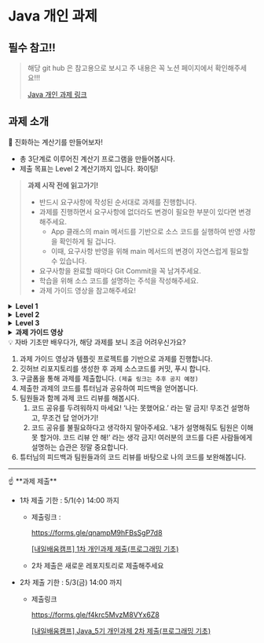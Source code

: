 # Java 개인 과제
## 필수 참고!!

> 해당 git hub 은 참고용으로 보시고 주 내용은 꼭 노션 페이지에서 확인해주세요!!!
>
> [Java 개인 과제 링크](https://www.notion.so/teamsparta/Java-8d2a0773f5f5425e9464d923cf898b71?pvs=4)


## 과제 소개
<aside>
📢 진화하는 계산기를 만들어보자!

- 총 3단계로 이루어진 계산기 프로그램을 만들어봅시다.
- 제출 목표는 Level 2 계산기까지 입니다. 화이팅!

> **과제 시작 전에 읽고가기!**
> 
> - 반드시 요구사항에 작성된 순서대로 과제를 진행합니다.
> - 과제를 진행하면서 요구사항에 없더라도 변경이 필요한 부분이 있다면 변경 해주세요.
>     - App 클래스의 main 메서드를 기반으로 소스 코드를 실행하여 반영 사항을 확인하게 될 겁니다.
>     - 이때, 요구사항 반영을 위해 main 메서드의 변경이 자연스럽게 필요할 수 있습니다.
> - 요구사항을 완료할 때마다 Git Commit을 꼭 남겨주세요.
> - 학습을 위해 소스 코드를 설명하는 주석을 작성해주세요.
> - 과제 가이드 영상을 참고해주세요!
</aside>

<details>
  <summary><b>Level 1</b></summary><aside>

![image0.png](image/image0.png)

📢 계산기 Level 1

- Java 문법 종합반에서 배운 개념을 활용하여 계산기 프로그램을 만들겠습니다.
- 쉬운 개념일수록 이해하고 있다고 착각할 가능성이 높습니다.
- 계산기 프로그램을 만들면서 아래 개념들을 이해하고 있는지 확인 해봅시다.

<aside>
💡 학습 목표

- 변수 & 타입 이해하기
- 연산자 이해하기
- 제어문 & 반복문 이해하기
- 배열 & 컬렉션 이해하기
</aside>

</aside>

## ☕ 과제 요구사항

---

1. Scanner를 사용하여 양의 정수 2개(0 포함)를 전달 받을 수 있습니다.
    - 양의 정수는 각각 하나씩 전달 받습니다.
        - 양의 정수는 적합한 타입으로 선언한 변수에 저장합니다.
    
    ```java
    public class App {
        public static void main(String[] args) {
            Scanner sc = new Scanner(System.in);
    
            System.out.print("첫 번째 숫자를 입력하세요: ");
            // Scanner를 사용하여 양의 정수를 입력받고 적합한 타입의 변수에 저장합니다.
    		    System.out.print("두 번째 숫자를 입력하세요: ");
            // Scanner를 사용하여 양의 정수를 입력받고 적합한 타입의 변수에 저장합니다.
        }
    }
    ```
    
2. Scanner를 사용하여 사칙연산 기호를 전달 받을 수 있습니다.
    - 사칙연산 기호를 적합한 타입으로 선언한 변수에 저장합니다. (`charAt(0)`)
    
    ```java
    public class App {
        public static void main(String[] args) {
            Scanner sc = new Scanner(System.in);
            ...
            System.out.print("사칙연산 기호를 입력하세요: ");
            // 사칙연산 기호를 적합한 타입으로 선언한 변수에 저장합니다. 
        }
    }
    ```
    
3. 입력받은 양의 정수 2개와 사칙연산 기호를 사용하여 연산을 진행한 후 결과값을 출력합니다.
    - 사칙연산 기호에 맞는 연산자를 사용하여 연산을 진행합니다.
    - 입력받은 연산 기호를 구분하기 위해 제어문을 사용합니다. (e.g.if, switch)
    - 연산 오류가 발생할 경우 해당 오류에 대한 내용을 정제하여 출력합니다.
        - e.g. “나눗셈 연산에서 분모(두번째 정수)에 0이 입력될 수 없습니다. “
    
    ```java
    public class App {
        public static void main(String[] args) {
            Scanner sc = new Scanner(System.in);
            ...
            int result = 0;
            /* 제어문을 활용하여 위 요구사항을 만족할 수 있게 구현합니다.*/
            System.out.println("결과: " + result);
        }
    }
    ```
    
4. 반복문을 사용하여 반복의 종료를 알려주는 “exit” 문자열을 입력하기 전까지 무한으로 계산을 진행할 수 있도록 소스 코드를 수정합니다.
    - 반복문을 사용합니다. (e.g. for, while …)
    
    ```java
    public class App {
        public static void main(String[] args) {
            Scanner sc = new Scanner(System.in);
            /* 반복문 사용 해서 연산을 반복 */
            ...
            System.out.println("결과: " + result);
            
            System.out.println("더 계산하시겠습니까? (exit 입력 시 종료)");
            /* exit을 입력 받으면 반복 종료 */
        }
    }
    ```
    
5. 연산 결과 10개를 저장할 수 있는 배열을 선언 및 생성하고 연산의 결과를 저장합니다.
    - 연산의 결과를 저장할 수 있도록 적합한 타입의 배열을 생성합니다.
    - 연산의 결과를 비어있는 곳에 저장하기 위해 저장할 때마다 count 합니다.
    
    ```java
    public class App {
        public static void main(String[] args) {
            /* 연산의 결과를 저장할 수 있도록 적합한 타입의 배열을 생성합니다. */
            /* 연산의 결과가 저장된 배열의 마지막 index를 저장하는 변수를 선언 */
            Scanner sc = new Scanner(System.in);
            ...
            System.out.println("결과: " + result);
            /* 연산의 결과를 배열에 저장합니다. */
            /* index를 증가 시킵니다. */
            ...
        }
    }
    ```
    
6. 연산 결과가 10개를 초과하는 경우 가장 먼저 저장된 결과를 삭제하고 새로운 연산 결과가 저장될 수 있도록 소스 코드를 수정합니다.
    - 현재 저장된 index가 마지막(9)라면 가장 먼저 저장된 결과 값이 삭제 되고 새로운 결과 값이 마지막 index에 저장될 수 있도록 구현합니다.
        - Hint : 결과 값들이 한칸씩 앞으로 이동되면 되지 않을까?
    
    ```java
    public class App {
        public static void main(String[] args) {
            ...
            System.out.println("결과: " + result);
            ...
            /* 위 요구사항에 맞게 구현 */
            ...
            System.out.println("더 계산하시겠습니까? (exit 입력 시 종료)");
        }
    }
    ```
    
7. 연산 결과가 10개로 고정되지 않고 무한이 저장될 수 있도록 소스 코드를 수정합니다.
    - JCF(Java Collection Framework)를 사용합니다. (e.g. List, Set …)
    - “remove”라는 문자열을 입력받으면 가장 먼저 저장된 결과가 삭제될 수 있도록 구현합니다.
    
    ```java
    public class App {
        public static void main(String[] args) {
    		    /* 적합한 컬렉션 타입의 변수 선언 */
            ...
            System.out.println("결과: " + result);
            /* 배열에서 컬렉션으로 변경됨으로써 변경해야하는 부분 구현 */
            System.out.println("가장 먼저 저장된 연산 결과를 삭제하시겠습니까? (remove 입력 시 삭제)");
            /* 위 요구사항에 맞게 구현 */
            System.out.println("더 계산하시겠습니까? (exit 입력 시 종료)");
        }
    }
    ```
    
8. “**inquiry”라는 문자열이 입력되면 저장된 연산 결과 전부를 출력합니다.**
    - foreach(향상된 for문)을 활용하여 구현 해봅니다.
    
    ```java
    public class App {
        public static void main(String[] args) {
            ...
            System.out.println("가장 먼저 저장된 연산 결과를 삭제하시겠습니까? (remove 입력 시 삭제)");
            ...
            System.out.println("저장된 연산결과를 조회하시겠습니까? (inquiry 입력 시 조회)");
            /* 위 요구사항에 맞게 구현 */
            System.out.println("더 계산하시겠습니까? (exit 입력 시 종료)");
        }
    }
    ```
</details>

<details>
  <summary><b>Level 2</b></summary>
  <aside>

![image1.png](image/image1.png)

📢 계산기 Level 2

- 계산기 프로그램을 만들면서 아래 개념들을 이해하고 있는지 확인 해봅시다.

<aside>
💡 학습 목표

- 클래스 & 메서드 이해하기
- 생성자 & 접근 제어자 이해하기
- static & final 이해하기
- 상속(&포함) & 다형성 이해하기
- Exception & 예외처리 이해하기
</aside>

</aside>

## ☕ 과제 요구사항

---

1. 양의 정수 2개(0 포함)와 연산 기호를 매개변수로 받아 사칙연산(+,-,*,/) 기능을 수행한 후 결과 값을 반환하는 메서드와 연산 결과를 저장하는 컬렉션 타입 필드를 가진 Calculator 클래스를 생성합니다.
    - 나눗셈에서 분모에 0이 들어오거나 연산자 기호가 잘 못 들어온 경우 적합한 Exception 클래스를 생성하여 throw 합니다. (매개변수로 해당 오류 내용을 전달합니다.)
    
    ```java
    public class Calculator {
        /* 연산 결과를 저장하는 컬렉션 타입 필드 선언 및 생성 */
    
        public 반환타입 calculate(...매개변수) {
            /* 위 요구사항에 맞게 구현 */
            /* return 연산 결과 */
        }
    }
    ```
    
2. Level 1에서 구현한 App 클래스의 main 메서드에 Calculator 클래스가 활용될 수 있도록 수정합니다.
    - 연산 수행 역할은 Calculator 클래스가 담당합니다.
        - 연산 결과는 Calculator 클래스의 연산 결과를 저장하는 필드에 저장됩니다.
    - 소스 코드 수정 후에도 수정 전의 기능들이 반드시 똑같이 동작해야합니다.
    
    ```java
    public class App {
        public static void main(String[] args) {
            /* Calculator 인스턴스 생성 */
    
            Scanner sc = new Scanner(System.in);
    
            /* 반복문 시작 */
                System.out.print("첫 번째 숫자를 입력하세요:");
                int num1 = sc.nextInt();
                System.out.print("두 번째 숫자를 입력하세요:");
                int num2 = sc.nextInt();
    
                System.out.print("사칙연산 기호를 입력하세요: ");
                char operator = sc.next().charAt(0);
    
                /* 위 요구사항에 맞게 소스 코드 수정 */
    
                System.out.println("더 계산하시겠습니까? (exit 입력 시 종료)");
                ...
            /* 반복문 종료 */
        }
    }
    ```
    
3. App 클래스의 main 메서드에서 Calculator 클래스의 연산 결과를 저장하고 있는 컬렉션 필드에 직접 접근하지 못하도록 수정합니다. (캡슐화)
    - 간접 접근을 통해 필드에 접근하여 가져올 수 있도록 구현합니다. (Getter 메서드)
    - 간접 접근을 통해 필드에 접근하여 수정할 수 있도록 구현합니다. (Setter 메서드)
    - 위 요구사항을 모두 구현 했다면 App 클래스의 main 메서드에서 위에서 구현한 메서드를 활용 해봅니다.
    
    ```java
    public class Calculator {
    		/* 연산 결과를 저장하는 컬렉션 타입 필드를 외부에서 직접 접근 하지 못하도록 수정*/
    		
        public 반환타입 calculate(...매개변수) {
            ...
        }
        
        /* Getter 메서드 구현 */
        /* Setter 메서드 구현 */
    }
    
    public class App {
        public static void main(String[] args) {
            /* Calculator 인스턴스 생성 */
    
            Scanner sc = new Scanner(System.in);
    
            /* 반복문 시작 */
                System.out.print("첫 번째 숫자를 입력하세요:");
                int num1 = sc.nextInt();
                System.out.print("두 번째 숫자를 입력하세요:");
                int num2 = sc.nextInt();
    
                System.out.print("사칙연산 기호를 입력하세요: ");
                char operator = sc.next().charAt(0);
    
                /* 위 요구사항에 맞게 소스 코드 수정 */
    
                System.out.println("더 계산하시겠습니까? (exit 입력 시 종료)");
                ...
            /* 반복문 종료 */
        }
    }
    ```
    
4. Calculator 클래스에 저장된 연산 결과들 중  가장 먼저 저장된 데이터를 삭제하는 기능을 가진 메서드를 구현한 후 App 클래스의 main 메서드에 삭제 메서드가 활용될 수 있도록 수정합니다.
    
    ```java
    public class Calculator {
    		/* 연산 결과를 저장하는 컬렉션 타입 필드를 외부에서 직접 접근 하지 못하도록 수정*/
    		
        public 반환타입 calculate(...매개변수) {
            ...
        }
        
        ...
        
        public void removeResult() {
            /* 구현 */
        }
    }
    
    public class App {
        public static void main(String[] args) {
            /* Calculator 인스턴스 생성 */
    
            Scanner sc = new Scanner(System.in);
    
            /* 반복문 시작 */
                System.out.print("첫 번째 숫자를 입력하세요:");
                int num1 = sc.nextInt();
                System.out.print("두 번째 숫자를 입력하세요:");
                int num2 = sc.nextInt();
    
                System.out.print("사칙연산 기호를 입력하세요: ");
                char operator = sc.next().charAt(0);
    
                /* 위 요구사항에 맞게 소스 코드 수정 */
    
                System.out.println("더 계산하시겠습니까? (exit 입력 시 종료)");
                ...
            /* 반복문 종료 */
        }
    }
    ```
    
5. Calculator 클래스에 저장된 연산 결과들을 조회하는 기능을 가진 메서드를 구현한 후 App 클래스의 main 메서드에 조회 메서드가 활용될 수 있도록 수정합니다.
    
    ```java
    public class Calculator {
    		/* 연산 결과를 저장하는 컬렉션 타입 필드를 외부에서 직접 접근 하지 못하도록 수정*/
    		
        public 반환타입 calculate(...매개변수) {
            ...
        }
        
        ...
    
        public void inquiryResults() {
    			  /* 구현 */
        }
    }
    
    public class App {
        public static void main(String[] args) {
            /* Calculator 인스턴스 생성 */
    
            Scanner sc = new Scanner(System.in);
    
            /* 반복문 시작 */
                System.out.print("첫 번째 숫자를 입력하세요:");
                int num1 = sc.nextInt();
                System.out.print("두 번째 숫자를 입력하세요:");
                int num2 = sc.nextInt();
    
                System.out.print("사칙연산 기호를 입력하세요: ");
                char operator = sc.next().charAt(0);
    
                /* 위 요구사항에 맞게 소스 코드 수정 */
    
                System.out.println("더 계산하시겠습니까? (exit 입력 시 종료)");
                ...
            /* 반복문 종료 */
        }
    }
    ```
    
6. Calculator 인스턴스를 생성(new)할 때 생성자를 통해 연산 결과를 저장하고 있는 컬렉션 필드가 초기화 되도록 수정합니다.
    
    ```java
    public class Calculator {
    		/* 연산 결과를 저장하는 컬렉션 타입 필드가 생성자를 통해 초기화 되도록 변경 */
    		/* 생성자 구현 */
    		...
    }
    
    public class App {
        public static void main(String[] args) {
            /* 위 요구사항에 맞게 Calculator 인스턴스 생성 부분 수정 */
    
            ...
        }
    }
    ```
    
7. Calculator 클래스에 반지름을 매개변수로 전달받아 원의 넓이를 계산하여 반환해주는 메서드를 구현합니다.
    - APP 클래스의 main 메서드에 Scanner를 활용하여 사칙연산을 진행할지 원의 넓이를 구할지 명령어를 입력 받은 후 원의 넓이를 구하는 것을 선택했을 때 원의 반지름을 입력 받아 원의 넓이를 구한 후 출력되도록 구현합니다.
        - 기존에 구현되어있던 사칙연산 기능은 수정 후에도 반드시 이전과 동일하게 동작해야합니다.
    - 이때, static, final 키워드를 활용할 수 있는지 고민한 후 활용 해봅니다.
        - 반드시 static, final 키워드에 대한 설명과 활용한 이유에 대해 주석으로 작성합니다.
    - 원의 넓이 결과를 저장하는 컬렉션 타입의 필드 선언 및 생성
        - 계산된 원의 넓이를 저장합니다.
        - 생성자로 초기화됩니다.
        - 외부에서 직접 접근할 수 없습니다.
        - Getter, Setter 메서드를 구현합니다.
        - 원의 넓이 결과값들을 조회하는 메서드를 구현합니다.
    
    ```java
    public class Calculator {
    		/* static, final 활용 */
    		/* 원의 넓이 결과를 저장하는 컬렉션 타입의 필드 선언 및 생성 */
    		/* 생성자 수정 */
    		...
    		
    		/* 원의 넓이를 구하는 메서드 선언*/
    		public 반환타입 calculateCircleArea(매배변수) {
            /* 원의 넓이 계산 구현 */
        }
    		/* 원의 넓이 저장 필드 Getter, Setter, 조회 메서드 구현 */
    }
    
    public class App {
        public static void main(String[] args) {
            /* Calculator 인스턴스 생성 */
    
            Scanner sc = new Scanner(System.in);
    
            /* 반복문 시작 */
                /* 사칙연산을 진행할지 원의 너비를 구할지 선택 구현 */
                ...
                /* 원의 넓이를 구하는 경우 반지름을 입력받아 원의 넓이를 구한 후 출력*/
                /* 원의 넓이 저장 */
                /* 저장된 원의 넓이 값들 바로 전체 조회 */
            
    		        System.out.println("더 계산하시겠습니까? (exit 입력 시 종료)");
            /* 반복문 종료 */
        }
    }
    ```
    
8. 사칙연산을 수행하는 계산기 ArithmeticCalculator 클래스와 원과 관련된 연산을 수행하는 계산기 CircleCalculator 클래스 2개를 구현합니다.
    - 기존에 만들어둔 Calculator 클래스를 수정합니다
    - 수정한 Calculator 클래스를 활용하여 ArithmeticCalculator, CircleCalculator 클래스를 구현 해봅니다. (상속)
    - 위 요구사항을 구현하게되면 App 클래스의 main 메서드에 오류가 발생할 겁니다.
        - 구현한 클래스들을 활용하여 오류가 발생하지 않고 활용될 수 있도록 수정 해보세요!
        - 기존에 사칙연산을 저장하던 컬렉션 필드의 타입을 Double로 변경해도 괜찮습니다.
        - 필드의 접근 제어자를 변경해도 괜찮습니다.
    
    ```java
    public /* Hint */ class Calculator {
    		/* 수정 */
    }
    
    public class ArithmeticCalculator /* Hint */ {
    		/* 구현 */
    }
    
    public class CircleCalculator /* Hint */ {
    		/* 구현 */
    }
    
    public class App {
        public static void main(String[] args) {
            /* 수정 */
        }
    }
    ```
    
9. ArithmeticCalculator 클래스의 연산 메서드에 책임(역할)이 많아 보입니다. 사칙연산 각각의 기능을 담당하는 AddOperator, SubtractOperator, MultiplyOperator, DivideOperator 클래스를 만들어 연산 메서드의 책임을 분리 해봅니다. (SRP)
    - Calculator 클래스에 사칙연산 클래스들을 어떻게 활용할 수 있을지 고민 해봅니다. (포함 관계)
    - 활용 방법을 찾아 적용했을 때 사칙연산 클래스들을 초기화 해야하는데 이때, 반드시 생성자를 활용해 봅니다.
    - 마찬가지로 ArithmeticCalculator 클래스의 연산 메서드를 수정 하더라도 이전과 똑같이 동작해야합니다.
        
        ```java
        public class AddOperator {
            public int operate(매개변수) {
                /* 구현 */
            }
        }
        
        public class SubtractOperator {
            public int operate(매개변수) {
                 /* 구현 */
            }
        }
        
        public class MultiplyOperator {
            public int operate(매개변수) {
                 /* 구현 */
            }
        }
        
        public class DivideOperator {
            public int operate(매개변수) {
                 /* 구현 */
            }
        }
        
        public class ArithmeticCalculator /* Hint */ {
        		/* 수정 */
        }
        
        public class App {
            public static void main(String[] args) {
                /* 수정 */
            }
        }
        ```
        
10. ArithmeticCalculator 클래스에 추가로 나머지 연산(%) 기능을 추가하기 위해 ModOperator 클래스를 만들어 추가합니다. 
    - 추가하려고 하니 앞으로 계속 기능이 추가되면 여러 부분의 소스코드를 수정해야 한다는 생각이 들었고 “현재 비효율적인 구조가 아닌가?” 라는 의구심이 들었습니다.
        - 따라서 소스 코드의 변경은 최소화하면서 기능을 쉽게 추가(확장)할 수 있는 방법을 고민 해봅니다. (OCP)
    - 방법을 고민 및 학습하여 적용했을 때 전체적인 소스 코드와 구조의 변경이 발생 했을 겁니다.
        - 최대한 생각한 방법으로 구현 해보세요. 틀린 답은 없습니다. 컴파일에 문제가 없고 기능이 정상적으로 동작 하면 모두 정답입니다.
        - 포기하는 것 보다 본인이 생각한데로 구현해보고 다른 개발자들과 공유 하면서 여러 가지 방법들을 확인 했을 때 실력이 가장 많이 향상됩니다.
    - 마찬가지로 수정 후에도 이전과 똑같이 동작해야합니다.
    
    ```java
    /* Hint : Interface & (다형성의 원리) 등을 활용 */
    
    public class ModOperator /* Hint */ {
        public int operate(매개변수) {
            /* 구현 */
        }
    }
    
    public class AddOperator /* Hint */ {
        public int operate(매개변수) {
            ...
        }
    }
    
    public class SubtractOperator /* Hint */ {
        public int operate(매개변수) {
             ...
        }
    }
    
    public class MultiplyOperator /* Hint */ {
        public int operate(매개변수) {
             ...
        }
    }
    
    public class DivideOperator /* Hint */ {
        public int operate(매개변수) {
            ...
        }
    }
    
    public class ArithmeticCalculator /* Hint */ {
    		/* 수정 */
    }
    
    public class App {
        public static void main(String[] args) {
            /* 수정 */
        }
    }
    ```
</details>

<details>
  <summary><b>Level 3</b></summary>

  ![image2.png](image/image2.png)

<aside>
📢 계산기 Level 3

- 계산기 프로그램을 만들면서 아래 개념들을 이해하고 있는지 확인 해봅시다.
- Level 3에서 멈추지 않고 학습한 Java 언어의 개념들을 활용하여 계산기 프로그램을 Upgrade 하시면 언어 학습에 큰 효과를 가져가실 수 있습니다.

<aside>
💡 학습 목표

- Enum 이해하기
- 제네릭스 이해하기
- 람다 & 스트림 이해하기
</aside>

</aside>

## ☕ 과제 요구사항

---

1. 현재 사칙연산 계산기는 +, -, *, /, % 이렇게 총 5가지 연산 타입으로 구성되어있습니다.
    - Enum 타입을 활용하여 연산자 타입에 대한 정보를 관리하고 이를 사칙연산 계산기 ArithmeticCalculator 클래스에 활용 해봅니다.
    
    ```java
    public enum OperatorType {
        /* 구현 */
    }
    
    public class ArithmeticCalculator /* Hint */ {
    		/* 수정 */
    }
    ```
    
2. 지금까지는 ArithmeticCalculator, 즉 사칙연산 계산기는 양의 정수(0 포함)를 매개변수로 전달받아 연산을 수행했습니다.
    - 이제부터는 양의 정수 뿐만 아니라 실수, 즉 double 타입의 값을 전달 받았을 경우에도 연산이 수행되도록, 즉 피연산자를 여러 타입으로 받을 수 있도록 기능을 확장하고 싶습니다.
        - ArithmeticCalculator 클래스의 연산 메서드(`calculate`)
    - 위 요구사항을 만족할 수 있도록 ArithmeticCalculator 클래스를 수정합니다. (제네릭스)
        - 추가적으로 수정이 필요한 다른 클래스나 메서드가 있다면 같이 수정 해주세요.
    
    ```java
    public class ArithmeticCalculator /* Hint */ {
    		/* 수정 */
    }
    ```
    
3. 저장된 연산 결과들 중 Scanner로 입력받은 값보다 큰 결과 값 들을 출력하고 싶습니다.
    - ArithmeticCalculator 클래스에 위 요구사항을 만족하는 조회 메서드를 구현합니다.
    - 단, 해당 메서드를 구현할 때 Lambda & Stream을 활용하여 구현합니다.
        - Java 강의에서 람다 & 스트림을 학습 및 복습 하시고 적용 해보세요!
    - 추가) 람다 & 스트림 학습을 위해 여러 가지 조회 조건들을 추가하여 구현 해보시면 학습에 많은 도움이 되실 수 있습니다.
    
    ```java
    public class ArithmeticCalculator /* Hint */ {
    		/* 수정 */
    }
    ```
</details>

<details>
  <summary><b>과제 가이드 영상</b></summary>

  [자바 개인과제 가이드 영상](https://www.notion.so/teamsparta/Java-8d2a0773f5f5425e9464d923cf898b71?pvs=4#363ebd7df07c4e859a16a6afed5587d7)
  
</details>
<aside>
💡 자바 기초만 배우다가, 해당 과제를 보니 조금 어려우신가요?

</aside>

1. 과제 가이드 영상과 템플릿 프로젝트를 기반으로 과제를 진행합니다.
2. 깃허브 리포지토리를 생성한 후 과제 소스코드를 커밋, 푸시 합니다.
3. 구글폼을 통해 과제를 제출합니다. `(제출 링크는 추후 공지 예정)`
4. 제출한 과제의 코드를 튜터님과 공유하여 피드백을 얻어봅니다.
5. 팀원들과 함께 과제 코드 리뷰를 해봅시다. 
    1. 코드 공유를 두려워하지 마세요!
    ‘나는 못했어요.’ 라는 말 금지! 무조건 설명하고, 무조건 답 얻어가기!
    2. 코드 공유를 불필요하다고 생각하지 말아주세요.
    ’내가 설명해줘도 팀원은 이해 못 할거야. 코드 리뷰 안 해!’ 라는 생각 금지! 
    여러분의 코드를 다른 사람들에게 설명하는 습관은 정말 중요합니다.
6. 튜터님의 피드백과 팀원들과의 코드 리뷰를 바탕으로 나의 코드를 보완해봅니다.  

---

<aside>
☝ **과제 제출**

</aside>

- 1차 제출 기한 : 5/1(수) 14:00 까지
    - 제출링크 :
        
        https://forms.gle/qnampM9hFBsSgP7d8
        
        [[내일배움캠프] 1차 개인과제 제출(프로그래밍 기초)](https://forms.gle/qnampM9hFBsSgP7d8)
        
    - 2차 제출은 새로운 레포지토리로 제출해주세요
- 2차 제출 기한 : 5/3(금) 14:00 까지
    - 제출링크
        
        https://forms.gle/f4krc5MvzM8VYx6Z8
        
        [[내일배움캠프] Java_5기 개인과제 2차 제출(프로그래밍 기초)](https://forms.gle/f4krc5MvzM8VYx6Z8)
